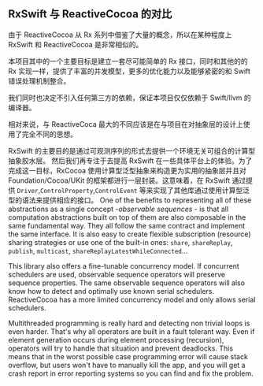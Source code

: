 ## RxSwift 与 ReactiveCocoa 的对比

由于 ReactiveCocoa 从 Rx 系列中借鉴了大量的概念，所以在某种程度上 RxSwift 和 ReactiveCocoa 是非常相似的。

本项目其中的一个主要目标是建立一套尽可能简单的 Rx 接口，同时和其他的的 Rx 实现一样，提供了丰富的并发模型，更多的优化能力以及能够紧密的和 Swift 错误处理机制整合。

我们同时也决定不引入任何第三方的依赖，保证本项目仅仅依赖于 Swift/llvm 的编译器。

相对来说，与 ReactiveCoca 最大的不同应该是在与项目在对抽象层的设计上使用了完全不同的思想。

RxSwift 的主要目的是通过可观测序列的形式去提供一个环境无关可组合的计算型抽象胶水层。
然后我们再专注于去提高 RxSwift 在一些具体平台上的体验。为了完成这一目标，RxCocoa 使用计算型泛型抽象来构造更为实用的抽象层并且对 Foundation/Cocoa/UKit 的框架都进行一层封装。这意味着，在 RxSwift 通过提供 `Driver`,`ControlProperty`,`ControlEvent` 等来实现了其他库通过使用计算型泛型的语法来提供相应的接口。
One of the benefits to representing all of these abstractions as a single concept - ​_observable sequences_​ - is that all computation abstractions built on top of them are also composable in the same fundamental way. They all follow the same contract and implement the same interface.
 It is also easy to create flexible subscription (resource) sharing strategies or use one of the built-in ones: `share`, `shareReplay`, `publish`, `multicast`, `shareReplayLatestWhileConnected`...

This library also offers a fine-tunable concurrency model. If concurrent schedulers are used, observable sequence operators will preserve sequence properties. The same observable sequence operators will also know how to detect and optimally use known serial schedulers. ReactiveCocoa has a more limited concurrency model and only allows serial schedulers.

Multithreaded programming is really hard and detecting non trivial loops is even harder. That's why all operators are built in a fault tolerant way. Even if element generation occurs during element processing (recursion), operators will try to handle that situation and prevent deadlocks. This means that in the worst possible case programming error will cause stack overflow, but users won't have to manually kill the app, and you will get a crash report in error reporting systems so you can find and fix the problem.
